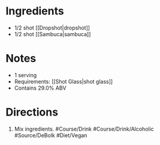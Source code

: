 # Ingredients
- 1/2 shot [[Dropshot|dropshot]]
- 1/2 shot [[Sambuca|sambuca]]
# Notes
- 1 serving
- Requirements: [[Shot Glass|shot glass]]
- Contains 29.0% ABV
# Directions
1. Mix ingredients.
#Course/Drink #Course/Drink/Alcoholic #Source/DeBolk #Diet/Vegan 